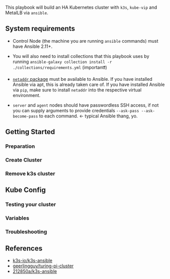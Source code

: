 This playbook will build an HA Kubernetes cluster with `k3s`, `kube-vip` and MetalLB via `ansible`.

## System requirements

- Control Node (the machine you are running `ansible` commands) must have Ansible 2.11+.

- You will also need to install collections that this playbook uses by running `ansible-galaxy collection install -r ./collections/requirements.yml` (important❗)

- [`netaddr` package](https://pypi.org/project/netaddr/) must be available to Ansible. If you have installed Ansible via apt, this is already taken care of. If you have installed Ansible via `pip`, make sure to install `netaddr` into the respective virtual environment.

- `server` and `agent` nodes should have passwordless SSH access, if not you can supply arguments to provide credentials `--ask-pass --ask-become-pass` to each command. <- typical Ansible thang, yo.


## Getting Started

### Preparation

### Create Cluster

### Remove k3s cluster


## Kube Config

### Testing your cluster

### Variables

### Troubleshooting


## References

- [k3s-io/k3s-ansible](https://github.com/k3s-io/k3s-ansible)
- [geerlingguy/turing-pi-cluster](https://github.com/geerlingguy/turing-pi-cluster)
- [212850a/k3s-ansible](https://github.com/212850a/k3s-ansible)
